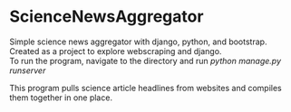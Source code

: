 # ScienceNewsAggregator

Simple science news aggregator with django, python, and bootstrap.<br>
Created as a project to explore webscraping and django. <br>
To run the program, navigate to the directory and run *python manage.py runserver*<br>

This program pulls science article headlines from websites and compiles them together in one place.
